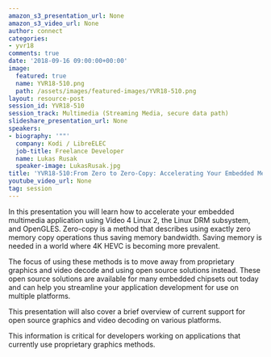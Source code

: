 ```yaml
---
amazon_s3_presentation_url: None
amazon_s3_video_url: None
author: connect
categories:
- yvr18
comments: true
date: '2018-09-16 09:00:00+00:00'
image:
  featured: true
  name: YVR18-510.png
  path: /assets/images/featured-images/YVR18-510.png
layout: resource-post
session_id: YVR18-510
session_track: Multimedia (Streaming Media, secure data path)
slideshare_presentation_url: None
speakers:
- biography: '""'
  company: Kodi / LibreELEC
  job-title: Freelance Developer
  name: Lukas Rusak
  speaker-image: LukasRusak.jpg
title: 'YVR18-510:From Zero to Zero-Copy: Accelerating Your Embedded Media Player'
youtube_video_url: None
tag: session
---
```


In this presentation you will learn how to accelerate your embedded multimedia application using Video 4 Linux 2, the Linux DRM subsystem, and OpenGLES. Zero-copy is a method that describes using exactly zero memory copy operations thus saving memory bandwidth. Saving memory is needed in a world where 4K HEVC is becoming more prevalent.

The focus of using these methods is to move away from proprietary graphics and video decode and using open source solutions instead. These open source solutions are available for many embedded chipsets out today and can help you streamline your application development for use on multiple platforms.

This presentation will also cover a brief overview of current support for open source graphics and video decoding on various platforms.

This information is critical for developers working on applications that currently use proprietary graphics methods.